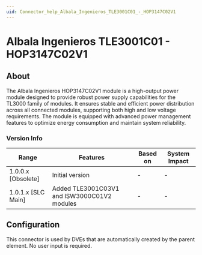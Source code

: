 ```yaml
---
uid: Connector_help_Albala_Ingenieros_TLE3001C01_-_HOP3147C02V1
---
```


# Albala Ingenieros TLE3001C01 - HOP3147C02V1

## About

The Albala Ingenieros HOP3147C02V1 module is a high-output power module designed to provide robust power supply capabilities for the TL3000 family of modules. It ensures stable and efficient power distribution across all connected modules, supporting both high and low voltage requirements. The module is equipped with advanced power management features to optimize energy consumption and maintain system reliability.

### Version Info

| Range              | Features                                    | Based on | System Impact |
|--------------------|---------------------------------------------|----------|---------------|
| 1.0.0.x [Obsolete] | Initial version                             | -        | -             |
| 1.0.1.x [SLC Main] | Added TLE3001C03V1 and ISW3000C01V2 modules | -        | -             |

## Configuration

This connector is used by DVEs that are automatically created by the parent element. No user input is required.
